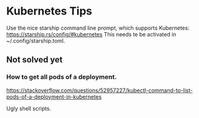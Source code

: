 # Kubernetes Tips

Use the nice starship command line prompt, which supports Kubernetes: https://starship.rs/config/#kubernetes
This needs te be activated in ~/.config/starship.toml.

## Not solved yet

### How to get all pods of a deployment.

https://stackoverflow.com/questions/52957227/kubectl-command-to-list-pods-of-a-deployment-in-kubernetes

Ugly shell scripts.
